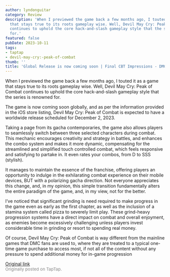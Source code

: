 ```yaml
---
author: lyndonguitar
category: Review
description: 'When I previewed the game back a few months ago, I touted it as a game
  that stays true to its roots gameplay wise. Well, Devil May Cry: Peak of Combat
  continues to uphold the core hack-and-slash gameplay style that the series is renowned
  for.'
featured: false
pubDate: 2023-10-11
tags:
- taptap
- devil-may-cry:-peak-of-combat
thumb: ''
title: 'Global Release is now coming soon | Final CBT Impressions - DMC: Peak of Combat'
---
```


When I previewed the game back a few months ago, I touted it as a game that stays true to its roots gameplay wise. Well, Devil May Cry: Peak of Combat continues to uphold the core hack-and-slash gameplay style that the series is renowned for.

The game is now coming soon globally, and as per the information provided in the iOS store listing, Devil May Cry: Peak of Combat is expected to have a worldwide release scheduled for December 2, 2023.

Taking a page from its gacha contemporaries, the game also allows players to seamlessly switch between three selected characters during combat. This mechanic encourages creativity and strategy in battles, and enhances the combo system and makes it more dynamic, compensating for the streamlined and simplified touch controlled combat, which feels responsive and satisfying to partake in. It even rates your combos, from D to SSS (stylish).

It manages to maintain the essence of the franchise, offering players an opportunity to indulge in the exhilarating combat experience on their mobile devices,  BUT with a polarizing gacha direction. Not everyone appreciates this change, and, in my opinion, this simple transition fundamentally alters the entire paradigm of the game, and, in my view, not for the better.

I’ve noticed that significant grinding is need required to make progress in the game even as early as the first chapter, as well as the inclusion of a stamina system called pizza to severely limit play. These grind-heavy progression systems have a direct impact on combat and overall enjoyment, as enemies become excessively challenging unless players invest considerable time in grinding or resort to spending real money.

Of course, Devil May Cry: Peak of Combat is way different from the mainline games that DMC fans are used to, where they are treated to a typical one-time game purchase to access most, if not all of the content without any pressure to spend additional money for in-game progression

[Original link](https://www.taptap.io/post/6411862)<br><span style="font-size: 0.95em; color: #888;">Originally posted on TapTap.</span>